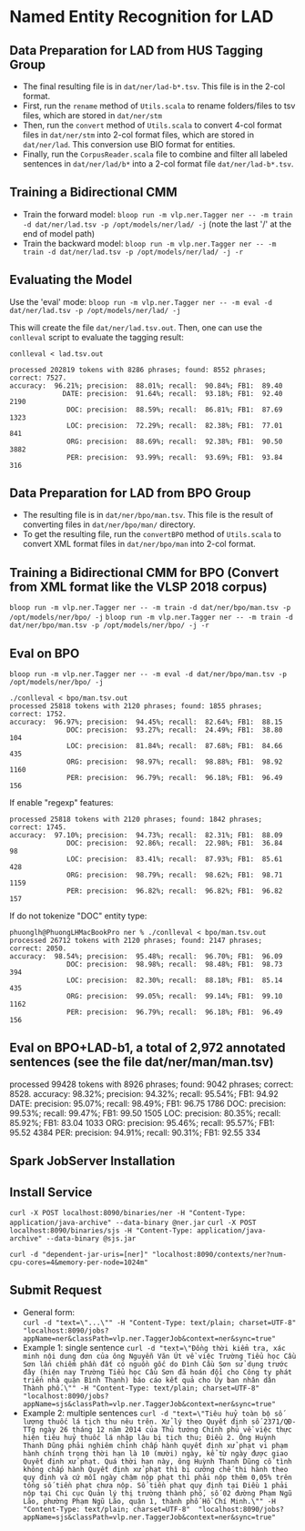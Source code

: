 # Named Entity Recognition for LAD

## Data Preparation for LAD from HUS Tagging Group

- The final resulting file is in `dat/ner/lad-b*.tsv`. This file is in the 2-col format.
- First, run the `rename` method of `Utils.scala` to rename folders/files to tsv files, which are stored in `dat/ner/stm`
- Then, run the `convert` method of `Utils.scala` to convert 4-col format files in `dat/ner/stm` into 2-col format files, which are stored in `dat/ner/lad`. This conversion use BIO format for entities.
- Finally, run the `CorpusReader.scala` file to combine and filter all labeled sentences in `dat/ner/lad/b*` into a 2-col format file `dat/ner/lad-b*.tsv`.

## Training a Bidirectional CMM

- Train the forward model:
    `bloop run -m vlp.ner.Tagger ner -- -m train -d dat/ner/lad.tsv -p /opt/models/ner/lad/ -j` (note the last '/' at the end of model path)
- Train the backward model:
    `bloop run -m vlp.ner.Tagger ner -- -m train -d dat/ner/lad.tsv -p /opt/models/ner/lad/ -j -r`

## Evaluating the Model

  Use the 'eval' mode: `bloop run -m vlp.ner.Tagger ner -- -m eval -d dat/ner/lad.tsv -p /opt/models/ner/lad/ -j`

  This will create the file `dat/ner/lad.tsv.out`. Then, one can use the `conlleval` script to evaluate the tagging result:

  `conlleval < lad.tsv.out` 

```
processed 202819 tokens with 8286 phrases; found: 8552 phrases; correct: 7527.
accuracy:  96.21%; precision:  88.01%; recall:  90.84%; FB1:  89.40
             DATE: precision:  91.64%; recall:  93.18%; FB1:  92.40  2190
              DOC: precision:  88.59%; recall:  86.81%; FB1:  87.69  1323
              LOC: precision:  72.29%; recall:  82.38%; FB1:  77.01  841
              ORG: precision:  88.69%; recall:  92.38%; FB1:  90.50  3882
              PER: precision:  93.99%; recall:  93.69%; FB1:  93.84  316
```

## Data Preparation for LAD from BPO Group

- The resulting file is in `dat/ner/bpo/man.tsv`. This file is the result of converting files in `dat/ner/bpo/man/` directory.
- To get the resulting file, run the `convertBPO` method of `Utils.scala` to convert XML format files in `dat/ner/bpo/man` into 2-col format.

## Training a Bidirectional CMM for BPO (Convert from XML format like the VLSP 2018 corpus)

  `bloop run -m vlp.ner.Tagger ner -- -m train -d dat/ner/bpo/man.tsv -p /opt/models/ner/bpo/ -j`
  `bloop run -m vlp.ner.Tagger ner -- -m train -d dat/ner/bpo/man.tsv -p /opt/models/ner/bpo/ -j -r`

## Eval on BPO

  `bloop run -m vlp.ner.Tagger ner -- -m eval -d dat/ner/bpo/man.tsv -p /opt/models/ner/bpo/ -j`

```
./conlleval < bpo/man.tsv.out 
processed 25818 tokens with 2120 phrases; found: 1855 phrases; correct: 1752.
accuracy:  96.97%; precision:  94.45%; recall:  82.64%; FB1:  88.15
              DOC: precision:  93.27%; recall:  24.49%; FB1:  38.80  104
              LOC: precision:  81.84%; recall:  87.68%; FB1:  84.66  435
              ORG: precision:  98.97%; recall:  98.88%; FB1:  98.92  1160
              PER: precision:  96.79%; recall:  96.18%; FB1:  96.49  156
```  

If enable "regexp" features:

```
processed 25818 tokens with 2120 phrases; found: 1842 phrases; correct: 1745.
accuracy:  97.10%; precision:  94.73%; recall:  82.31%; FB1:  88.09
              DOC: precision:  92.86%; recall:  22.98%; FB1:  36.84  98
              LOC: precision:  83.41%; recall:  87.93%; FB1:  85.61  428
              ORG: precision:  98.79%; recall:  98.62%; FB1:  98.71  1159
              PER: precision:  96.82%; recall:  96.82%; FB1:  96.82  157
```              

If do not tokenize "DOC" entity type:

```
phuonglh@PhuongLHMacBookPro ner % ./conlleval < bpo/man.tsv.out
processed 26712 tokens with 2120 phrases; found: 2147 phrases; correct: 2050.
accuracy:  98.54%; precision:  95.48%; recall:  96.70%; FB1:  96.09
              DOC: precision:  98.98%; recall:  98.48%; FB1:  98.73  394
              LOC: precision:  82.30%; recall:  88.18%; FB1:  85.14  435
              ORG: precision:  99.05%; recall:  99.14%; FB1:  99.10  1162
              PER: precision:  96.79%; recall:  96.18%; FB1:  96.49  156
```              

## Eval on BPO+LAD-b1, a total of 2,972 annotated sentences (see the file dat/ner/man/man.tsv)

processed 99428 tokens with 8926 phrases; found: 9042 phrases; correct: 8528.
accuracy:  98.32%; precision:  94.32%; recall:  95.54%; FB1:  94.92
             DATE: precision:  95.07%; recall:  98.49%; FB1:  96.75  1786
              DOC: precision:  99.53%; recall:  99.47%; FB1:  99.50  1505
              LOC: precision:  80.35%; recall:  85.92%; FB1:  83.04  1033
              ORG: precision:  95.46%; recall:  95.57%; FB1:  95.52  4384
              PER: precision:  94.91%; recall:  90.31%; FB1:  92.55  334

## Spark JobServer Installation

## Install Service

  `curl -X POST localhost:8090/binaries/ner -H "Content-Type: application/java-archive" --data-binary @ner.jar`
  `curl -X POST localhost:8090/binaries/sjs -H "Content-Type: application/java-archive" --data-binary @sjs.jar`

  `curl -d "dependent-jar-uris=[ner]" "localhost:8090/contexts/ner?num-cpu-cores=4&memory-per-node=1024m"`

## Submit Request
  
- General form:  
  `curl -d "text=\"...\"" -H "Content-Type: text/plain; charset=UTF-8"  "localhost:8090/jobs?appName=ner&classPath=vlp.ner.TaggerJob&context=ner&sync=true"`
- Example 1: single sentence
  `curl -d "text=\"Đồng thời kiểm tra, xác minh nội dung đơn của ông Nguyễn Văn Út về việc Trường Tiểu học Cầu Sơn lấn chiếm phần đất có nguồn gốc do Đình Cầu Sơn sử dụng trước đây (hiện nay Trường Tiểu học Cầu Sơn đã hoán đổi cho Công ty phát triển nhà quận Bình Thạnh) báo cáo kết quả cho Ủy ban nhân dân Thành phố.\"" -H "Content-Type: text/plain; charset=UTF-8"  "localhost:8090/jobs?appName=sjs&classPath=vlp.ner.TaggerJob&context=ner&sync=true"`
- Example 2: multiple sentences
  `curl -d "text=\"Tiêu huỷ toàn bộ số lượng thuốc lá tịch thu nêu trên. Xử lý theo Quyết định số 2371/QĐ-TTg ngày 26 tháng 12 năm 2014 của Thủ tướng Chính phủ về việc thực hiện tiêu huỷ thuốc lá nhập lậu bị tịch thu; Điều 2. Ông Huỳnh Thanh Dũng phải nghiêm chỉnh chấp hành quyết định xử phạt vi phạm hành chính trong thời hạn là 10 (mười) ngày, kể từ ngày được giao Quyết định xử phạt. Quá thời hạn này, ông Huỳnh Thanh Dũng cố tình không chấp hành Quyết định xử phạt thì bị cưỡng chế thi hành theo quy định và cứ mỗi ngày chậm nộp phạt thì phải nộp thêm 0,05% trên tổng số tiền phạt chưa nộp. Số tiền phạt quy định tại Điều 1 phải nộp tại Chi cục Quản lý thị trường thành phố, số 02 đường Phạm Ngũ Lão, phường Phạm Ngũ Lão, quận 1, thành phố Hồ Chí Minh.\"" -H "Content-Type: text/plain; charset=UTF-8"  "localhost:8090/jobs?appName=sjs&classPath=vlp.ner.TaggerJob&context=ner&sync=true"`

